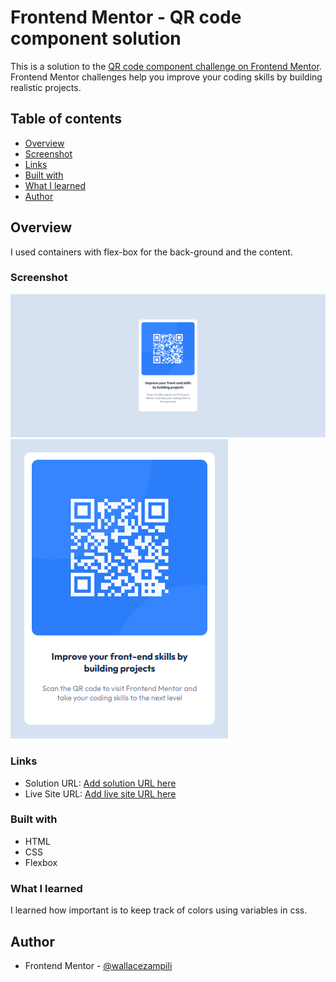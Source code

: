 # Frontend Mentor - QR code component solution

This is a solution to the [QR code component challenge on Frontend Mentor](https://www.frontendmentor.io/challenges/qr-code-component-iux_sIO_H). Frontend Mentor challenges help you improve your coding skills by building realistic projects. 

## Table of contents

  - [Overview](#overview)
  - [Screenshot](#screenshot)
  - [Links](#links)
  - [Built with](#built-with)
  - [What I learned](#what-i-learned)
  - [Author](#author)


## Overview
  I used containers with flex-box for the back-ground and the content. 

### Screenshot

![](./screenshot1.png)
![](./screenshot2.png)

### Links


- Solution URL: [Add solution URL here](https://your-solution-url.com)
- Live Site URL: [Add live site URL here](https://your-live-site-url.com)


### Built with

- HTML
- CSS
- Flexbox

### What I learned

I learned how important is to keep track of colors using variables in css.

## Author


- Frontend Mentor - [@wallacezampili](https://www.frontendmentor.io/profile/wallacezampili)


